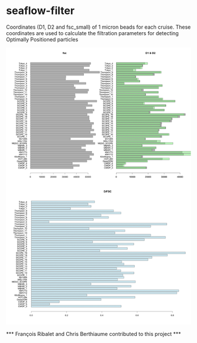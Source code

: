 # seaflow-filter

Coordinates (D1, D2 and fsc_small) of 1 micron beads  for each cruise. These coordinates are used to calculate the filtration parameters for detecting Optimally Positioned particles

![alt text](ALL-filterparams.png "Coordinates (D1, D2 and fsc_small) of 1 micron beads for each cruise")

*** François Ribalet and Chris Berthiaume contributed to this project ***
